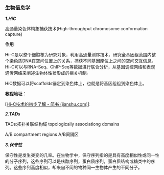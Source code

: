 ### 生物信息学

 ***1.HiC***

高通量染色体构象捕获技术(High-throughput chromosome conformation capture)



**作用**

Hi-C是以整个细胞核为研究对象，利用高通量测序技术，研究全基因组范围内整个染色质DNA在空间位置上的关系，捕获不同基因座位上之间的空间交互信息。Hi-C可以与RNA-Seq、ChIP-Seq等数据进行联合分析，从基因调控网络和表观遗传网络来阐述生物体性状形成的相关机制。

HiC数据可以将scaffolds锚定到染色体上，也就是将基因组组到染色体上。

**教程地址**：

[[Hi-C技术的初步了解 - 简书 (jianshu.com)](https://www.jianshu.com/p/e3c198d75345)]:

***2.TADs***

TADs:拓扑关联结构域 topologically associationg domains



A/B compartment regions A/B间隔区



***3.保守性***

保守性是发生突变的几率。在生物学中，保守序列指的是具有高度相似性或同一性的分子序列，这些序列可以是核酸序列，蛋白质序列，蛋白质结构或糖类中的序列。这些序列高度相似，却来自不同的物种同一生物体产生的不同分子。
